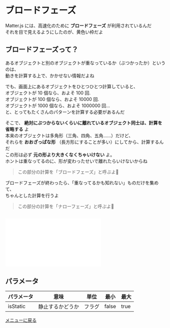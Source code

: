# ブロードフェーズ


Matter.js には、高速化のために **ブロードフェーズ** が利用されているんだ  
それを目で見えるようにしたのが、黄色い枠だよ

## ブロードフェーズって？

あるオブジェクトと別のオブジェクトが重なっているか（ぶつかったか）というのは、  
動きを計算する上で、かかせない情報だよね

でも、画面上にあるオブジェクトをひとつひとつ計算していると、  
オブジェクトが 10 個なら、およそ 100 回.  
オブジェクトが 100 個なら、およそ 10000 回.  
オブジェクトが 1000 個なら、およそ 1000000 回...  
と、とってもたくさんのパターンを計算する必要があるんだ

そこで、 **絶対にぶつからないくらいに離れているオブジェクト同士は、計算を省略する** よ  
本来のオブジェクトは多角形（三角、四角、五角……）だけど、  
それらを **おおざっぱな形** （長方形にすることが多い）にしてから、計算するんだ  
この形は必ず **元の形より大きくなくちゃいけない** よ。  
ホントは重なってるのに、形が変わったせいで離れたらいけないからね
> この部分の計算を「ブロードフェーズ」と呼ぶよ🌟

ブロードフェーズが終わったら、「重なってるかも知れない」ものだけを集めて、  
ちゃんとした計算を行うよ
> この部分の計算を「ナローフェーズ」と呼ぶよ🌊


## ![改造する](broadphase/main.js)


## パラメータ
パラメータ | 意味 | 単位 | 最小 | 最大 
--- | --- | --- | --- | ---
isStatic | 静止するかどうか | フラグ | false | true 


[メニューに戻る](index.html)

